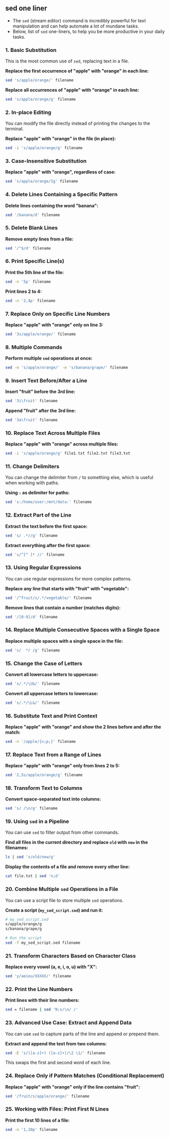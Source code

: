 ## sed one liner

- The `sed` (stream editor) command is incredibly powerful for text manipulation and can help automate a lot of mundane tasks.
- Below,  list of `sed` one-liners,  to help you be more productive in your daily tasks.

### 1. **Basic Substitution**
This is the most common use of `sed`, replacing text in a file.

**Replace the first occurrence of "apple" with "orange" in each line:**
```bash
sed 's/apple/orange/' filename
```

**Replace all occurrences of "apple" with "orange" in each line:**
```bash
sed 's/apple/orange/g' filename
```

### 2. **In-place Editing**
You can modify the file directly instead of printing the changes to the terminal.

**Replace "apple" with "orange" in the file (in place):**
```bash
sed -i 's/apple/orange/g' filename
```

### 3. **Case-Insensitive Substitution**
**Replace "apple" with "orange", regardless of case:**
```bash
sed 's/apple/orange/Ig' filename
```

### 4. **Delete Lines Containing a Specific Pattern**
**Delete lines containing the word "banana":**
```bash
sed '/banana/d' filename
```

### 5. **Delete Blank Lines**
**Remove empty lines from a file:**
```bash
sed '/^$/d' filename
```

### 6. **Print Specific Line(s)**
**Print the 5th line of the file:**
```bash
sed -n '5p' filename
```

**Print lines 2 to 4:**
```bash
sed -n '2,4p' filename
```

### 7. **Replace Only on Specific Line Numbers**
**Replace "apple" with "orange" only on line 3:**
```bash
sed '3s/apple/orange/' filename
```

### 8. **Multiple Commands**
**Perform multiple `sed` operations at once:**
```bash
sed -e 's/apple/orange/' -e 's/banana/grape/' filename
```

### 9. **Insert Text Before/After a Line**
**Insert "fruit" before the 3rd line:**
```bash
sed '3i\fruit' filename
```

**Append "fruit" after the 3rd line:**
```bash
sed '3a\fruit' filename
```

### 10. **Replace Text Across Multiple Files**
**Replace "apple" with "orange" across multiple files:**
```bash
sed -i 's/apple/orange/g' file1.txt file2.txt file3.txt
```

### 11. **Change Delimiters**
You can change the delimiter from `/` to something else, which is useful when working with paths.

**Using `:` as delimiter for paths:**
```bash
sed 's:/home/user:/mnt/data:' filename
```

### 12. **Extract Part of the Line**
**Extract the text before the first space:**
```bash
sed 's/ .*//g' filename
```

**Extract everything after the first space:**
```bash
sed 's/^[^ ]* //' filename
```

### 13. **Using Regular Expressions**
You can use regular expressions for more complex patterns.

**Replace any line that starts with "fruit" with "vegetable":**
```bash
sed '/^fruit/s/.*/vegetable/' filename
```

**Remove lines that contain a number (matches digits):**
```bash
sed '/[0-9]/d' filename
```

### 14. **Replace Multiple Consecutive Spaces with a Single Space**
**Replace multiple spaces with a single space in the file:**
```bash
sed 's/  */ /g' filename
```

### 15. **Change the Case of Letters**
**Convert all lowercase letters to uppercase:**
```bash
sed 's/.*/\U&/' filename
```

**Convert all uppercase letters to lowercase:**
```bash
sed 's/.*/\L&/' filename
```

### 16. **Substitute Text and Print Context**
**Replace "apple" with "orange" and show the 2 lines before and after the match:**
```bash
sed -n '/apple/{=;p;}' filename
```

### 17. **Replace Text from a Range of Lines**
**Replace "apple" with "orange" only from lines 2 to 5:**
```bash
sed '2,5s/apple/orange/g' filename
```

### 18. **Transform Text to Columns**
**Convert space-separated text into columns:**
```bash
sed 's/ /\n/g' filename
```

### 19. **Using `sed` in a Pipeline**
You can use `sed` to filter output from other commands.

**Find all files in the current directory and replace `old` with `new` in the filenames:**
```bash
ls | sed 's/old/new/g'
```

**Display the contents of a file and remove every other line:**
```bash
cat file.txt | sed 'n;d'
```

### 20. **Combine Multiple `sed` Operations in a File**
You can use a script file to store multiple `sed` operations.

**Create a script (`my_sed_script.sed`) and run it:**
```bash
# my_sed_script.sed
s/apple/orange/g
s/banana/grape/g

# Run the script
sed -f my_sed_script.sed filename
```

### 21. **Transform Characters Based on Character Class**
**Replace every vowel (a, e, i, o, u) with "X":**
```bash
sed 'y/aeiou/XXXXX/' filename
```

### 22. **Print the Line Numbers**
**Print lines with their line numbers:**
```bash
sed = filename | sed 'N;s/\n/ /'
```

### 23. **Advanced Use Case: Extract and Append Data**
You can use `sed` to capture parts of the line and append or prepend them.

**Extract and append the text from two columns:**
```bash
sed -E 's/([a-z]+) ([a-z]+)/\2 \1/' filename
```
This swaps the first and second word of each line.

### 24. **Replace Only if Pattern Matches (Conditional Replacement)**
**Replace "apple" with "orange" only if the line contains "fruit":**
```bash
sed '/fruit/s/apple/orange/' filename
```

### 25. **Working with Files: Print First N Lines**
**Print the first 10 lines of a file:**
```bash
sed -n '1,10p' filename
```
